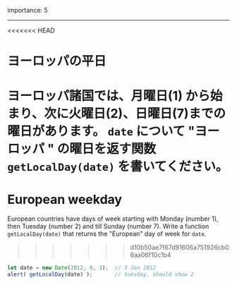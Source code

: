 importance: 5

---

<<<<<<< HEAD
# ヨーロッパの平日

ヨーロッパ諸国では、月曜日(1) から始まり、次に火曜日(2)、日曜日(7)までの曜日があります。 `date` について "ヨーロッパ " の曜日を返す関数` getLocalDay(date)` を書いてください。
=======
# European weekday

European countries have days of week starting with Monday (number 1), then Tuesday (number 2) and till Sunday (number 7). Write a function `getLocalDay(date)` that returns the "European" day of week for `date`.
>>>>>>> d10b50ae7f67d91606a751926cb06aa06f10c1b4

```js no-beautify
let date = new Date(2012, 0, 3);  // 3 Jan 2012
alert( getLocalDay(date) );       // tuesday, should show 2
```
